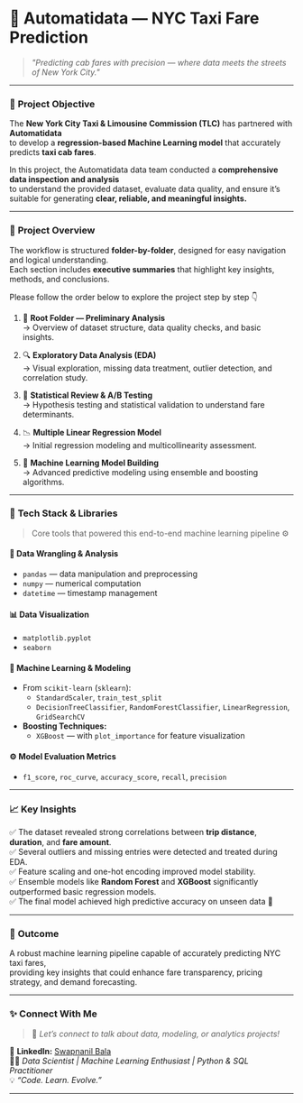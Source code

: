 # 🚕 **Automatidata — NYC Taxi Fare Prediction**

> *"Predicting cab fares with precision — where data meets the streets of New York City."*

---

### 🎯 **Project Objective**

The **New York City Taxi & Limousine Commission (TLC)** has partnered with **Automatidata**  
to develop a **regression-based Machine Learning model** that accurately predicts **taxi cab fares**.  

In this project, the Automatidata data team conducted a **comprehensive data inspection and analysis**  
to understand the provided dataset, evaluate data quality, and ensure it’s suitable for generating **clear, reliable, and meaningful insights.**

---

### 🧠 **Project Overview**

The workflow is structured **folder-by-folder**, designed for easy navigation and logical understanding.  
Each section includes **executive summaries** that highlight key insights, methods, and conclusions.  

Please follow the order below to explore the project step by step 👇  

1. 📁 **Root Folder — Preliminary Analysis**  
   → Overview of dataset structure, data quality checks, and basic insights.

2. 🔍 **Exploratory Data Analysis (EDA)**  
   → Visual exploration, missing data treatment, outlier detection, and correlation study.

3. 🧪 **Statistical Review & A/B Testing**  
   → Hypothesis testing and statistical validation to understand fare determinants.

4. 📉 **Multiple Linear Regression Model**  
   → Initial regression modeling and multicollinearity assessment.

5. 🤖 **Machine Learning Model Building**  
   → Advanced predictive modeling using ensemble and boosting algorithms.

---

### 🧰 **Tech Stack & Libraries**

> Core tools that powered this end-to-end machine learning pipeline ⚙️  

#### 🧮 **Data Wrangling & Analysis**
- `pandas` — data manipulation and preprocessing  
- `numpy` — numerical computation  
- `datetime` — timestamp management  

#### 📊 **Data Visualization**
- `matplotlib.pyplot`  
- `seaborn`

#### 🧠 **Machine Learning & Modeling**
- From `scikit-learn` (`sklearn`):
  - `StandardScaler`, `train_test_split`  
  - `DecisionTreeClassifier`, `RandomForestClassifier`, `LinearRegression`, `GridSearchCV`
- **Boosting Techniques:**
  - `XGBoost` — with `plot_importance` for feature visualization

#### ⚙️ **Model Evaluation Metrics**
- `f1_score`, `roc_curve`, `accuracy_score`, `recall`, `precision`

---

### 📈 **Key Insights**
✅ The dataset revealed strong correlations between **trip distance**, **duration**, and **fare amount**.  
✅ Several outliers and missing entries were detected and treated during EDA.  
✅ Feature scaling and one-hot encoding improved model stability.  
✅ Ensemble models like **Random Forest** and **XGBoost** significantly outperformed basic regression models.  
✅ The final model achieved high predictive accuracy on unseen data 🚀  

---

### 🧩 **Outcome**
A robust machine learning pipeline capable of accurately predicting NYC taxi fares,  
providing key insights that could enhance fare transparency, pricing strategy, and demand forecasting.

---

### ✨ **Connect With Me**

> 💬 *Let’s connect to talk about data, modeling, or analytics projects!*  

📎 **LinkedIn:** [Swapnanil Bala](https://www.linkedin.com/in/swapnanil-bala-854b722a7/)  
👨‍💻 *Data Scientist | Machine Learning Enthusiast | Python & SQL Practitioner*  
💡 *“Code. Learn. Evolve.”*

---

